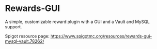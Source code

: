# Rewards-GUI
A simple, customizable reward plugin with a GUI and a Vault and MySQL support.

Spigot resource page: https://www.spigotmc.org/resources/rewards-gui-mysql-vault.78262/
